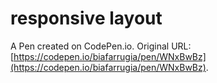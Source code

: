 # responsive layout 

A Pen created on CodePen.io. Original URL: [https://codepen.io/biafarrugia/pen/WNxBwBz](https://codepen.io/biafarrugia/pen/WNxBwBz).


